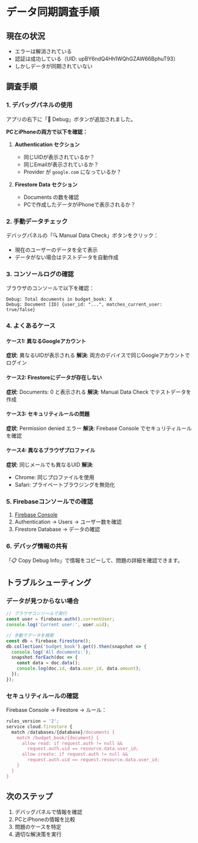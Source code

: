 # データ同期調査手順

## 現在の状況
- エラーは解消されている
- 認証は成功している（UID: upBY6ndQ4Hh1WQhGZAW66BphuT93）
- しかしデータが同期されていない

## 調査手順

### 1. デバッグパネルの使用
アプリの右下に「🐛 Debug」ボタンが追加されました。

**PCとiPhoneの両方で以下を確認：**

1. **Authentication セクション**
   - 同じUIDが表示されているか？
   - 同じEmailが表示されているか？
   - Provider が `google.com` になっているか？

2. **Firestore Data セクション**
   - Documents の数を確認
   - PCで作成したデータがiPhoneで表示されるか？

### 2. 手動データチェック
デバッグパネルの「🔍 Manual Data Check」ボタンをクリック：
- 現在のユーザーのデータを全て表示
- データがない場合はテストデータを自動作成

### 3. コンソールログの確認
ブラウザのコンソールで以下を確認：

```
Debug: Total documents in budget_book: X
Debug: Document [ID] {user_id: "...", matches_current_user: true/false}
```

### 4. よくあるケース

#### ケース1: 異なるGoogleアカウント
**症状**: 異なるUIDが表示される
**解決**: 両方のデバイスで同じGoogleアカウントでログイン

#### ケース2: Firestoreにデータが存在しない
**症状**: Documents: 0 と表示される
**解決**: Manual Data Check でテストデータを作成

#### ケース3: セキュリティルールの問題
**症状**: Permission denied エラー
**解決**: Firebase Console でセキュリティルールを確認

#### ケース4: 異なるブラウザプロファイル
**症状**: 同じメールでも異なるUID
**解決**: 
- Chrome: 同じプロファイルを使用
- Safari: プライベートブラウジングを無効化

### 5. Firebaseコンソールでの確認
1. [Firebase Console](https://console.firebase.google.com/)
2. Authentication → Users → ユーザー数を確認
3. Firestore Database → データの確認

### 6. デバッグ情報の共有
「📋 Copy Debug Info」で情報をコピーして、問題の詳細を確認できます。

## トラブルシューティング

### データが見つからない場合
```javascript
// ブラウザコンソールで実行
const user = firebase.auth().currentUser;
console.log('Current user:', user.uid);

// 手動でデータを検索
const db = firebase.firestore();
db.collection('budget_book').get().then(snapshot => {
  console.log('All documents:');
  snapshot.forEach(doc => {
    const data = doc.data();
    console.log(doc.id, data.user_id, data.amount);
  });
});
```

### セキュリティルールの確認
Firebase Console → Firestore → ルール：
```javascript
rules_version = '2';
service cloud.firestore {
  match /databases/{database}/documents {
    match /budget_book/{document} {
      allow read: if request.auth != null && 
        request.auth.uid == resource.data.user_id;
      allow create: if request.auth != null && 
        request.auth.uid == request.resource.data.user_id;
    }
  }
}
```

## 次のステップ
1. デバッグパネルで情報を確認
2. PCとiPhoneの情報を比較
3. 問題のケースを特定
4. 適切な解決策を実行